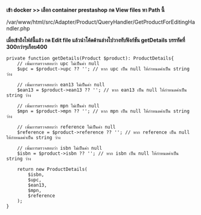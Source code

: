 **เข้า docker >> เลือก container prestashop กด View files หา Path นี้**

/var/www/html/src/Adapter/Product/QueryHandler/GetProductForEditingHandler.php

**เมื่อเข้าถึงไฟล์นี้แล้ว กด Edit file แล้วนำโค้ดด้านล่างไปวางทับฟังก์ชัน getDetails บรรทัดที่ 300กว่าๆเกือบ400**
```
private function getDetails(Product $product): ProductDetails{
    // เพิ่มการตรวจสอบว่า upc ไม่เป็นค่า null
    $upc = $product->upc ?? ''; // หาก upc เป็น null ให้กำหนดค่าเป็น string ว่าง

    // เพิ่มการตรวจสอบว่า ean13 ไม่เป็นค่า null
    $ean13 = $product->ean13 ?? ''; // หาก ean13 เป็น null ให้กำหนดค่าเป็น string ว่าง

    // เพิ่มการตรวจสอบว่า mpn ไม่เป็นค่า null
    $mpn = $product->mpn ?? ''; // หาก mpn เป็น null ให้กำหนดค่าเป็น string ว่าง

    // เพิ่มการตรวจสอบว่า reference ไม่เป็นค่า null
    $reference = $product->reference ?? ''; // หาก reference เป็น null ให้กำหนดค่าเป็น string ว่าง

    // เพิ่มการตรวจสอบว่า isbn ไม่เป็นค่า null
    $isbn = $product->isbn ?? ''; // หาก isbn เป็น null ให้กำหนดค่าเป็น string ว่าง

    return new ProductDetails(
        $isbn,
        $upc,
        $ean13,
        $mpn,
        $reference
    );
}
```
